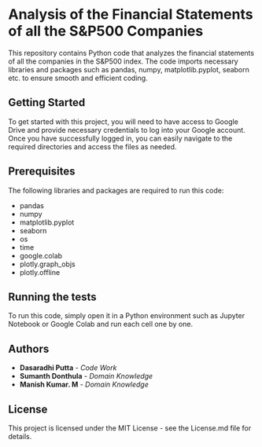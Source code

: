 # Analysis of the Financial Statements of all the S&P500 Companies

This repository contains Python code that analyzes the financial statements of all the companies in the S&P500 index. The code imports necessary libraries and packages such as pandas, numpy, matplotlib.pyplot, seaborn etc. to ensure smooth and efficient coding.

## Getting Started

To get started with this project, you will need to have access to Google Drive and provide necessary credentials to log into your Google account. Once you have successfully logged in, you can easily navigate to the required directories and access the files as needed.

## Prerequisites

The following libraries and packages are required to run this code:

* pandas
* numpy
* matplotlib.pyplot
* seaborn
* os
* time
* google.colab
* plotly.graph_objs
* plotly.offline


## Running the tests

To run this code, simply open it in a Python environment such as Jupyter Notebook or Google Colab and run each cell one by one.

## Authors

* **Dasaradhi Putta** - *Code Work*
* **Sumanth Donthula** - *Domain Knowledge*
* **Manish Kumar. M** - *Domain Knowledge*

## License

This project is licensed under the MIT License - see the License.md file for details.
